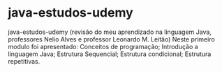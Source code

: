 # java-estudos-udemy
java-estudos-udemy (revisão do meu aprendizado na linguagem Java, professores Nelio Alves e professor Leonardo M. Leitão)
Neste primeiro modulo foi apresentado:
Conceitos de programação;
Introdução a linguagem Java;
Estrutura Sequencial;
Estrutura condicional;
Estrutura repetitivas.
